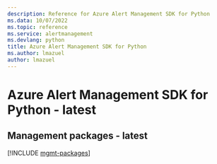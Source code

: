 ```yaml
---
description: Reference for Azure Alert Management SDK for Python
ms.data: 10/07/2022
ms.topic: reference
ms.service: alertmanagement
ms.devlang: python
title: Azure Alert Management SDK for Python
ms.author: lmazuel
author: lmazuel
---
```

# Azure Alert Management SDK for Python - latest

## Management packages - latest
[!INCLUDE [mgmt-packages](alert-management-mgmt-index.md)]